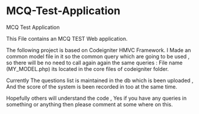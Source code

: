 # MCQ-Test-Application
MCQ Test Application

This File contains an MCQ TEST Web application.

The following project is based on Codeigniter HMVC Framework.
I Made an common model file in it so the common query which are going to be used , so there will be no need to call again again the same queries : File name (MY_MODEL.php) its located in the core files of codeigniter folder.

Currently The questions list is maintained in the db which is been uploaded , And the score of the system is been recorded in too at the same time.

Hopefully others will understand the code , Yes if you have any queries in something or anything then please comment at some where on this.

